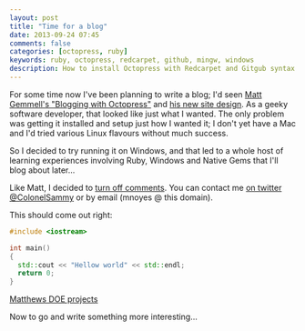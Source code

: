 ```yaml
---
layout: post
title: "Time for a blog"
date: 2013-09-24 07:45
comments: false
categories: [octopress, ruby]
keywords: ruby, octopress, redcarpet, github, mingw, windows
description: How to install Octopress with Redcarpet and Gitgub syntax highlighting with Mingw on Windows
---
```


For some time now I've been planning to write a blog; I'd seen [Matt Gemmell's "Blogging with Octopress"](http://mattgemmell.com/2011/09/12/blogging-with-octopress/ "Matt Gemmell: Blogging with Octopress") and [his new site design](http://mattgemmell.com/2013/05/10/a-new-site-design/ "New site design"). As a geeky software developer, that looked like just what I wanted. The only problem was getting it installed and setup just how I wanted it; I don't yet have a Mac and I'd tried various Linux flavours without much success.

So I decided to try running it on Windows, and that led to a whole host of learning experiences involving Ruby, Windows and Native Gems that I'll blog about later...

Like Matt, I decided to [turn off comments](http://mattgemmell.com/2011/11/29/comments-off/ "comments off").  You can contact me [on twitter @ColonelSammy](http://twitter.com/colonelsammy "ColonelSammy @ twitter") or by email (mnoyes @ this domain).

This should come out right:
```c++
#include <iostream>

int main()
{
  std::cout << "Hellow world" << std::endl;
  return 0;
}
```

[Matthews DOE projects](http://www.graoil.co.uk/downloads/MatthewDOE.zip "for download")

Now to go and write something more interesting...
